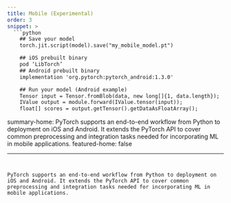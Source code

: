 ```yaml
---
title: Mobile (Experimental)
order: 3
snippet: >
  ```python
    ## Save your model
    torch.jit.script(model).save("my_mobile_model.pt")

    ## iOS prebuilt binary
    pod ‘LibTorch’
    ## Android prebuilt binary
    implementation 'org.pytorch:pytorch_android:1.3.0'

    ## Run your model (Android example)
    Tensor input = Tensor.fromBlob(data, new long[]{1, data.length});
    IValue output = module.forward(IValue.tensor(input));
    float[] scores = output.getTensor().getDataAsFloatArray();
  ```

summary-home: PyTorch supports an end-to-end workflow from Python to deployment on iOS and Android. It extends the PyTorch API to cover common preprocessing and integration tasks needed for incorporating ML in mobile applications.
featured-home: false

---
```


PyTorch supports an end-to-end workflow from Python to deployment on iOS and Android. It extends the PyTorch API to cover common preprocessing and integration tasks needed for incorporating ML in mobile applications.
